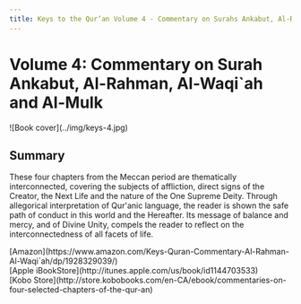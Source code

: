 ```yaml
---
title: Keys to the Qur’an Volume 4 - Commentary on Surahs Ankabut, Al-Rahman, Al-Waqi`ah and Al-Mulk
---
```


# Volume 4: Commentary on Surah Ankabut, Al-Rahman, Al-Waqi`ah and Al-Mulk

<div markdown="1" class="cover-image">
![Book cover](../img/keys-4.jpg)
</div>

## Summary

These four chapters from the Meccan period are thematically interconnected, covering the subjects of affliction, direct signs of the Creator, the Next Life and the nature of the One Supreme Deity. Through allegorical interpretation of Qur'anic language, the reader is shown the safe path of conduct in this world and the Hereafter. Its message of balance and mercy, and of Divine Unity, compels the reader to reflect on the interconnectedness of all facets of life.

<div markdown="3" class="purchase-link">
[Amazon](https://www.amazon.com/Keys-Quran-Commentary-Al-Rahman-Al-Waqi`ah/dp/1928329039/)
</div>

<div markdown="3" class="purchase-link">
[Apple iBookStore](http://itunes.apple.com/us/book/id1144703533)
</div>

<div markdown="3" class="purchase-link">
[Kobo Store](http://store.kobobooks.com/en-CA/ebook/commentaries-on-four-selected-chapters-of-the-qur-an)
</div>
